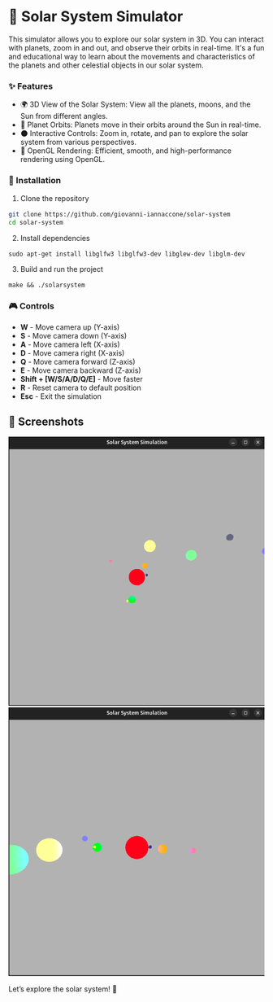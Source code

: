 # 🌌 Solar System Simulator

This simulator allows you to explore our solar system in 3D. You can interact with planets, zoom in and out, and observe their orbits in real-time. It's a fun and educational way to learn about the movements and characteristics of the planets and other celestial objects in our solar system.

### ✨ Features
- 🌍 3D View of the Solar System: View all the planets, moons, and the Sun from different angles.
- 🔄 Planet Orbits: Planets move in their orbits around the Sun in real-time.
- 🌑 Interactive Controls: Zoom in, rotate, and pan to explore the solar system from various perspectives.
- 🌠 OpenGL Rendering: Efficient, smooth, and high-performance rendering using OpenGL.

### 🔧 Installation
1. Clone the repository
```bash
git clone https://github.com/giovanni-iannaccone/solar-system
cd solar-system
```

2. Install dependencies
```
sudo apt-get install libglfw3 libglfw3-dev libglew-dev libglm-dev
```

3. Build and run the project
```
make && ./solarsystem
```

### 🎮 Controls
- **W** - Move camera up (Y-axis)
- **S** - Move camera down (Y-axis)
- **A** - Move camera left (X-axis)
- **D** - Move camera right (X-axis)
- **Q** - Move camera forward (Z-axis)
- **E** - Move camera backward (Z-axis)
- **Shift + [W/S/A/D/Q/E]** - Move faster
- **R** - Reset camera to default position
- **Esc** - Exit the simulation

## 📸 Screenshots
<img src="assets/screenshot1.png" alt="screenshot">
<img src="assets/screenshot2.png" alt="screenshot">

Let’s explore the solar system! 🚀